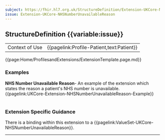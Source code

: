 ```yaml
---
subject: https://fhir.hl7.org.uk/StructureDefinition/Extension-UKCore-NHSNumberUnavailableReason
issue: Extension-UKCore-NHSNumberUnavailableReason
---
```

## StructureDefinition {{variable:issue}}

<table id="addToTranspose">
<tr><td>Context of Use</td>
<td>{{pagelink:Profile-Patient,text:Patient}}</td>
</tr>
</table>

{{page:Home/ProfilesandExtensions/ExtensionTemplate.page.md}}

<div id="Examples" class="tabcontent">
  <h3>Examples</h3>
  <b>NHS Number Unavailable Reason</b>- An example of the extension which states the reason a patient's NHS number is unavailable.<br>
{{pagelink:UKCore-Extension-NHSNumberUnavailableReason-Example}}
<br><br>
</div>

<h3 id="guidance-nhsnumberunavailablereason">Extension Specific Guidance</h3>

There is a binding within this extension to a {{pagelink:ValueSet-UKCore-NHSNumberUnavailableReason}}.

---
